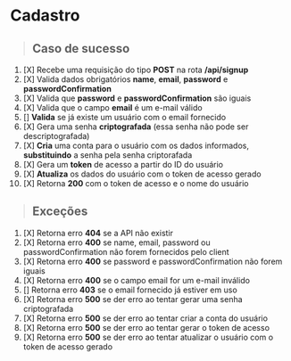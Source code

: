 # Cadastro

> ## Caso de sucesso

1. [X] Recebe uma requisição do tipo **POST** na rota **/api/signup**
2. [X] Valida dados obrigatórios **name**, **email**, **password** e **passwordConfirmation**
3. [X] Valida que **password** e **passwordConfirmation** são iguais
4. [X] Valida que o campo **email** é um e-mail válido
5. [] **Valida** se já existe um usuário com o email fornecido
6. [X] Gera uma senha **criptografada** (essa senha não pode ser descriptografada)
7. [X] **Cria** uma conta para o usuário com os dados informados, **substituindo** a senha pela senha criptorafada
8. [X] Gera um **token** de acesso a partir do ID do usuário
9. [X] **Atualiza** os dados do usuário com o token de acesso gerado
10. [X] Retorna **200** com o token de acesso e o nome do usuário

> ## Exceções

1. [X] Retorna erro **404** se a API não existir
2. [X] Retorna erro **400** se name, email, password ou passwordConfirmation não forem fornecidos pelo client
3. [X] Retorna erro **400** se password e passwordConfirmation não forem iguais
4. [X] Retorna erro **400** se o campo email for um e-mail inválido
5. [] Retorna erro **403** se o email fornecido já estiver em uso
6. [X] Retorna erro **500** se der erro ao tentar gerar uma senha criptografada
7. [X] Retorna erro **500** se der erro ao tentar criar a conta do usuário
8. [X] Retorna erro **500** se der erro ao tentar gerar o token de acesso
9. [X] Retorna erro **500** se der erro ao tentar atualizar o usuário com o token de acesso gerado